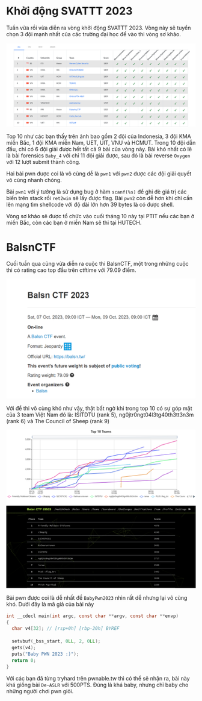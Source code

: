 # Khởi động SVATTT 2023 

Tuần vừa rồi vừa diễn ra vòng khởi động SVATTT 2023. Vòng này sẽ tuyển chọn 3 đội mạnh nhất của các trường đại học để vào thi vòng sơ khảo. 

![](./svattt_scoreboard.png)

Top 10 như các bạn thấy trên ảnh bao gồm 2 đội của Indonesia, 3 đội KMA miền Bắc, 1 đội KMA miền Nam, UET, UIT, VNU và HCMUT. 
Trong 10 đội dẫn đầu, chỉ có 6 đội giải được hết tất cả 9 bài của vòng này. Bài khó nhất có lẽ là bài forensics `Baby_4` với chỉ 11 đội giải được, sau đó là bài reverse `Oxygen` với 12 lượt submit thành công.   

Hai bài pwn được coi là vô cùng dễ là `pwn1` với `pwn2` được các đội giải quyết vô cùng nhanh chóng. 

Bài `pwn1` với ý tưởng là sử dụng bug ở hàm `scanf(%s)` để ghi đè giá trị các biến trên stack rồi `ret2win` sẽ lấy được flag. 
Bài `pwn2` còn dễ hơn khi chỉ cần lên mạng tìm shellcode với độ dài lớn hơn 39 bytes là có được shell. 

Vòng sơ khảo sẽ được tổ chức vào cuối tháng 10 này tại PTIT nếu các bạn ở miền Bắc, còn các bạn ở miền Nam sẽ thi tại HUTECH. 

# BalsnCTF 

Cuối tuần qua cũng vừa diễn ra cuộc thi BalsnCTF, một trong những cuộc thi có rating cao top đầu trên ctftime với 79.09 điểm.

![](./ctftime.png)

Với đề thi vô cùng khó như vậy, thật bất ngờ khi trong top 10 có sự góp mặt của 3 team Việt Nam đó là: ISITDTU (rank 5), ng0jtr0ngt04l3tg40th3tt3n3m (rank 6) và The Council of Sheep (rank 9)

![](./Top_10_Teams.png)
![](./Balsn_Scoreboard.png)

Bài pwn được coi là dễ nhất đề `BabyPwn2023` nhìn rất dễ nhưng lại vô cùng khó. Dưới đây là mã giả của bài này 

```c
int __cdecl main(int argc, const char **argv, const char **envp)
{
  char v4[32]; // [rsp+0h] [rbp-20h] BYREF

  setvbuf(_bss_start, 0LL, 2, 0LL);
  gets(v4);
  puts("Baby PWN 2023 :)");
  return 0;
}
```

Với các bạn đã từng tryhard trên pwnable.tw thì có thể sẽ nhận ra, bài này khá giống bài `De-ASLR` với 500PTS. Đúng là khá baby, nhưng chỉ baby cho những người chơi pwn giỏi. 
